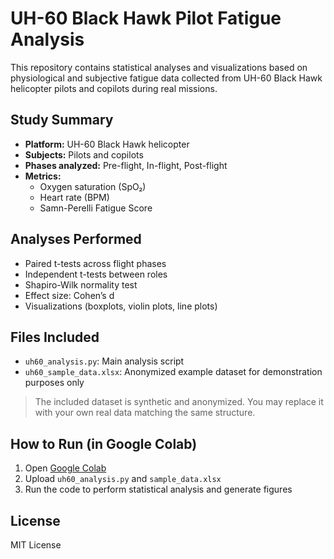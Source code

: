 # UH-60 Black Hawk Pilot Fatigue Analysis  

This repository contains statistical analyses and visualizations based on physiological and subjective fatigue data collected from UH-60 Black Hawk helicopter pilots and copilots during real missions.

## Study Summary

- **Platform:** UH-60 Black Hawk helicopter  
- **Subjects:** Pilots and copilots  
- **Phases analyzed:** Pre-flight, In-flight, Post-flight  
- **Metrics:**
  - Oxygen saturation (SpO₂)
  - Heart rate (BPM)
  - Samn-Perelli Fatigue Score

## Analyses Performed

- Paired t-tests across flight phases  
- Independent t-tests between roles  
- Shapiro-Wilk normality test  
- Effect size: Cohen’s d  
- Visualizations (boxplots, violin plots, line plots)

## Files Included

- `uh60_analysis.py`: Main analysis script  
- `uh60_sample_data.xlsx`: Anonymized example dataset for demonstration purposes only  

> The included dataset is synthetic and anonymized. You may replace it with your own real data matching the same structure.

## How to Run (in Google Colab)

1. Open [Google Colab](https://colab.research.google.com/)
2. Upload `uh60_analysis.py` and `sample_data.xlsx`
3. Run the code to perform statistical analysis and generate figures

## License

MIT License
